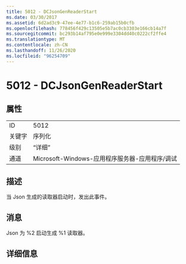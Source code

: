 ```yaml
---
title: 5012 - DCJsonGenReaderStart
ms.date: 03/30/2017
ms.assetid: 6d2ad3c9-47ee-4e77-b1c6-259ab15b0cfb
ms.openlocfilehash: 778456f429c13505e5b7ac0cb3303e166cb14a7f
ms.sourcegitcommit: bc293b14af795e0e999e3304dd40c0222cf2ffe4
ms.translationtype: MT
ms.contentlocale: zh-CN
ms.lasthandoff: 11/26/2020
ms.locfileid: "96254709"
---
```

# <a name="5012---dcjsongenreaderstart"></a>5012 - DCJsonGenReaderStart

## <a name="properties"></a>属性  
  
|||  
|-|-|  
|ID|5012|  
|关键字|序列化|  
|级别|“详细”|  
|通道|Microsoft-Windows-应用程序服务器-应用程序/调试|  
  
## <a name="description"></a>描述  

 当 Json 生成的读取器启动时，发出此事件。  
  
## <a name="message"></a>消息  

 Json 为 %2 启动生成 %1 读取器。  
  
## <a name="details"></a>详细信息
